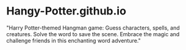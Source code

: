 # Hangy-Potter.github.io
"Harry Potter-themed Hangman game: Guess characters, spells, and creatures. Solve the word to save the scene. Embrace the magic and challenge friends in this enchanting word adventure."
